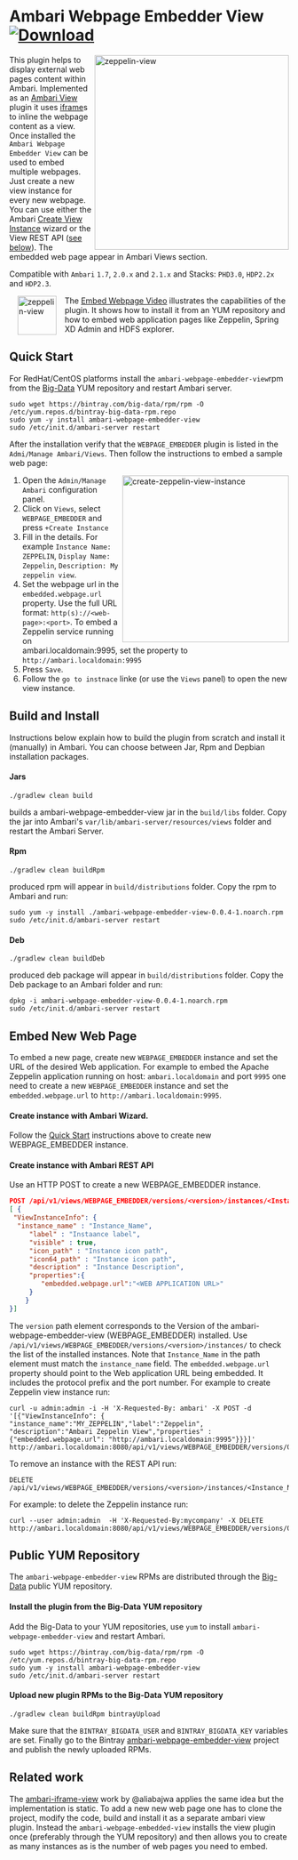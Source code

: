 # Ambari Webpage Embedder View [ ![Download](https://api.bintray.com/packages/big-data/rpm/ambari-webpage-embedder-view/images/download.svg) ](https://bintray.com/big-data/rpm/ambari-webpage-embedder-view/_latestVersion)
<img align="right" src="https://github.com/tzolov/ambari-webpage-embedder-view/blob/master/doc/images/zeppelin-view.png" alt="zeppelin-view" width="350"></img>
This plugin helps to display external web pages content within Ambari. Implemented as an [Ambari View](https://cwiki.apache.org/confluence/display/AMBARI/Views) plugin it uses [iframe](http://www.w3schools.com/html/html_iframe.asp)s to inline the webpage content as a view. Once installed the `Ambari Webpage Embedder View` can be used to embed multiple webpages. Just create a new view instance for every new webpage. You can use either the Ambari [Create View Instance](http://docs.hortonworks.com/HDPDocuments/Ambari-2.0.1.0/bk_Ambari_Admin_Guide/content/_creating_view_instances.html) wizard or the View REST API ([see below](https://github.com/tzolov/ambari-webpage-embedder-view#create-instance-with-ambari-rest-api)). The embedded web page appear in Ambari Views section.

Compatible with `Ambari` `1.7`, `2.0.x` and `2.1.x` and Stacks: `PHD3.0`, `HDP2.2x` and `HDP2.3`.

[<img align="left" src="http://img.youtube.com/vi/BGPQjHYSVQk/3.jpg" alt="zeppelin-view" hspace="15" width="70"></img>](https://www.youtube.com/watch?v=BGPQjHYSVQk)
The [Embed Webpage Video](https://www.youtube.com/watch?v=BGPQjHYSVQk) illustrates the capabilities of the plugin. It shows how to install it from an YUM repository and how to embed web application pages like Zeppelin, Spring XD Admin and HDFS explorer.


## Quick Start
For RedHat/CentOS platforms install the `ambari-webpage-embedder-view`rpm from the [Big-Data](https://bintray.com/big-data/rpm) YUM repository and restart Ambari server.
```
sudo wget https://bintray.com/big-data/rpm/rpm -O /etc/yum.repos.d/bintray-big-data-rpm.repo
sudo yum -y install ambari-webpage-embedder-view
sudo /etc/init.d/ambari-server restart
```
After the installation verify that the `WEBPAGE_EMBEDDER` plugin is listed in the `Admi/Manage Ambari/Views`. Then follow the instructions to embed a sample web page:

<img align="right" src="https://github.com/tzolov/ambari-webpage-embedder-view/blob/master/doc/images/create-zeppelin-view-instance.png" alt="create-zeppelin-view-instance" width="300"></img>

1. Open the `Admin/Manage Ambari` configuration panel. 
2. Click on `Views`, select `WEBPAGE_EMBEDDER` and press `+Create Instance`
3. Fill in the details. For example `Instance Name: ZEPPELIN`, `Display Name: Zeppelin`, `Description: My zeppelin view`.
4. Set the webpage url in the `embedded.webpage.url` property. Use the full URL format: `http(s)://<web-page>:<port>`. To embed a Zeppelin service running on ambari.localdomain:9995, set the property to `http://ambari.localdomain:9995`
5. Press `Save`. 
6. Follow the `go to instnace` linke (or use the `Views` panel) to open the new view instance. 

## Build and Install
Instructions below explain how to build the plugin from scratch and install it (manually) in Ambari. You can choose between Jar, Rpm and Depbian installation packages.
#### Jars
```
./gradlew clean build
```
builds a ambari-webpage-embedder-view jar in the `build/libs` folder. Copy the jar into Ambari's `var/lib/ambari-server/resources/views` folder and restart the Ambari Server.

#### Rpm
```
./gradlew clean buildRpm
```
produced rpm will appear in `build/distributions` folder. Copy the rpm to Ambari and run:
```
sudo yum -y install ./ambari-webpage-embedder-view-0.0.4-1.noarch.rpm
sudo /etc/init.d/ambari-server restart
```
#### Deb
```
./gradlew clean buildDeb
```
produced deb package will appear in `build/distributions` folder. Copy the Deb package to an Ambari folder and run:
```
dpkg -i ambari-webpage-embedder-view-0.0.4-1.noarch.rpm
sudo /etc/init.d/ambari-server restart
```
## Embed New Web Page
To embed a new page, create new `WEBPAGE_EMBEDDER` instance and set the URL of the desired Web application. For example to embed the Apache Zeppelin application running on host: `ambari.localdomain` and port `9995` one need to create a new `WEBPAGE_EMBEDDER` instance and set the `embedded.webpage.url` to `http://ambari.localdomain:9995`.
#### Create instance with Ambari Wizard. 
Follow the [Quick Start](https://github.com/tzolov/ambari-webpage-embedder-view#quick-start) instructions above to create new WEBPAGE_EMBEDDER instance.

#### Create instance with Ambari REST API

Use an HTTP POST to create a new WEBPAGE_EMBEDDER instance. 
```json
POST /api/v1/views/WEBPAGE_EMBEDDER/versions/<version>/instances/<Instance_Name> 
[ {
 "ViewInstanceInfo": { 
  "instance_name" : "Instance_Name",
	 "label" : "Instaance label",
	 "visible" : true,
	 "icon_path" : "Instance icon path",
	 "icon64_path" : "Instance icon path",
	 "description" : "Instance Description",
	 "properties":{
	    "embedded.webpage.url":"<WEB APPLICATION URL>"
	 }
	} 
}]
```
The `version` path element corresponds to the Version of the ambari-webpage-embedder-view (WEBPAGE_EMBEDDER) installed. Use  `/api/v1/views/WEBPAGE_EMBEDDER/versions/<version>/instances/` to check the list of the installed instances.
Note that `Instance_Name` in the path element must match the `instance_name` field. 
The `embedded.webpage.url` property should point to the Web application URL being embedded. It includes the protocol prefix and the port number. 
For example to create Zeppelin view instance run:
```
curl -u admin:admin -i -H 'X-Requested-By: ambari' -X POST -d '[{"ViewInstanceInfo": { "instance_name":"MY_ZEPPELIN","label":"Zeppelin", "description":"Ambari Zeppelin View","properties" : {"embedded.webpage.url": "http://ambari.localdomain:9995"}}}]' http://ambari.localdomain:8080/api/v1/views/WEBPAGE_EMBEDDER/versions/0.0.3/instances/MY_ZEPPELIN
```

To remove an instance with the REST API run:
```
DELETE /api/v1/views/WEBPAGE_EMBEDDER/versions/<version>/instances/<Instance_Name> 
```
For example: to delete the Zeppelin instance run:
```
curl --user admin:admin  -H 'X-Requested-By:mycompany' -X DELETE http://ambari.localdomain:8080/api/v1/views/WEBPAGE_EMBEDDER/versions/0.0.3/instances/MY_ZEPPELIN
```

## Public YUM Repository
The `ambari-webpage-embedder-view` RPMs are distributed through the [Big-Data](https://bintray.com/big-data/rpm) public YUM repository.  

#### Install the plugin from the Big-Data YUM repository
Add the Big-Data to your YUM repositories, use `yum` to install `ambari-webpage-embedder-view` and restart Ambari.
```
sudo wget https://bintray.com/big-data/rpm/rpm -O /etc/yum.repos.d/bintray-big-data-rpm.repo
sudo yum -y install ambari-webpage-embedder-view
sudo /etc/init.d/ambari-server restart
```
#### Upload new plugin RPMs to the Big-Data YUM repository
```
./gradlew clean buildRpm bintrayUpload
```
Make sure that the `BINTRAY_BIGDATA_USER` and `BINTRAY_BIGDATA_KEY` variables are set.
Finally go to the Bintray [ambari-webpage-embedder-view](https://bintray.com/big-data/rpm/ambari-webpage-embedder-view/view) project and publish the newly uploaded RPMs.

## Related work
The [ambari-iframe-view](https://github.com/hortonworks-gallery/ambari-iframe-view) work by @aliabajwa applies the same idea but the implementation is static. To add a new new web page one has to clone the project, modify the code, build and install it as a separate ambari view plugin. Instead the `ambari-webpage-embedded-view` installs the view plugin once (preferably through the YUM repository) and then allows you to create as many instances as is the number of web pages you need to embed. 
